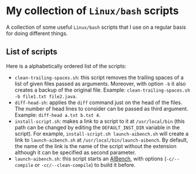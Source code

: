 # My collection of `Linux/bash` scripts

A collection of some useful `Linux/bash` scripts that I use on a regular basis for doing different things.

## List of scripts
Here is a alphabetically ordered list of the scripts:
- `clean-trailing-spaces.sh`: this script removes the trailing spaces of a list of given files passed as arguments. Moreover, with option `-b` it also creates a backup of the original file. Example: `clean-trailing-spaces.sh -b file1.txt file2.java`.
- `diff-head-sh`: applies the `diff` command just on the head of the files. The number of head lines to consider can be passed as third argument. Example: `diff-head a.txt b.txt 4`.
- `install-script.sh`: makes a link to a script to it at `/usr/local/bin` (this path can be changed by editing the `DEFAULT_INST_DIR` variable in the script). For example, `install-script.sh launch-aibench.sh` will create a link to `launch-aibench.sh` at `/usr/local/bin/launch-aibench`. By default, the name of the link is the name of the script without the extension although it can be specified as second parameter.
- `launch-aibench.sh`: this script starts an [AIBench](http://www.aibench.org/), with options (`-c/--compile` or `-cc/--clean-compile`) to build it before.
